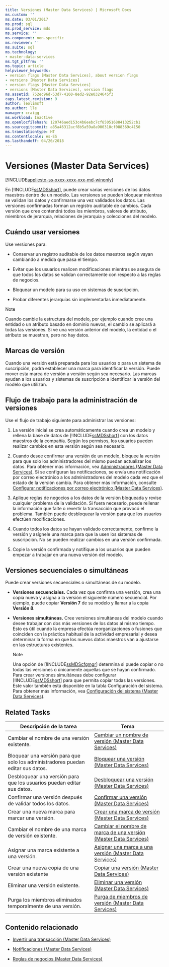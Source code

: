 ```yaml
---
title: Versiones (Master Data Services) | Microsoft Docs
ms.custom: ''
ms.date: 03/01/2017
ms.prod: sql
ms.prod_service: mds
ms.service: ''
ms.component: non-specific
ms.reviewer: ''
ms.suite: sql
ms.technology:
- master-data-services
ms.tgt_pltfrm: ''
ms.topic: article
helpviewer_keywords:
- version flags [Master Data Services], about version flags
- versions [Master Data Services]
- version flags [Master Data Services]
- versions [Master Data Services], version flags
ms.assetid: 752ec96d-53d7-4160-8ed2-92e0324645f3
caps.latest.revision: 9
author: leolimsft
ms.author: lle
manager: craigg
ms.workload: Inactive
ms.openlocfilehash: 120746aed153c4b6eebc7cf85051688413252cb1
ms.sourcegitcommit: a85a46312acf8b5a59a8a900310cf088369c4150
ms.translationtype: HT
ms.contentlocale: es-ES
ms.lasthandoff: 04/26/2018
---
```

# <a name="versions-master-data-services"></a>Versiones (Master Data Services)

[!INCLUDE[appliesto-ss-xxxx-xxxx-xxx-md-winonly](../includes/appliesto-ss-xxxx-xxxx-xxx-md-winonly.md)]

  En [!INCLUDE[ssMDSshort](../includes/ssmdsshort-md.md)], puede crear varias versiones de los datos maestros dentro de un modelo. Las versiones se pueden bloquear mientras se validan los datos y confirmarse una vez validados los datos. Las versiones confirmadas forman un registro auditable de cambios. Cada versión que cree contendrá todos los miembros, valores de atributo, miembros de jerarquía, relaciones de jerarquía y colecciones del modelo.  
  
## <a name="when-to-use-versions"></a>Cuándo usar versiones  
 Use versiones para:  
  
-   Conservar un registro auditable de los datos maestros según vayan cambiando a medida que pasa el tiempo.  
  
-   Evitar que los usuarios realicen modificaciones mientras se asegura de que todos los datos se validan correctamente con respecto a las reglas de negocios.  
  
-   Bloquear un modelo para su uso en sistemas de suscripción.  
  
-   Probar diferentes jerarquías sin implementarlas inmediatamente.  
  
> [!NOTE]  
>  Cuando cambie la estructura del modelo, por ejemplo cuando cree una entidad o un atributo basado en dominio nuevos, el cambio se aplicará a todas las versiones. Si ve una versión anterior del modelo, la entidad o el atributo se muestran, pero no hay datos.  
  
## <a name="version-flags"></a>Marcas de versión  
 Cuando una versión está preparada para los usuarios o para un sistema de suscripción, podrá establecer una marca para identificar la versión. Puede mover esta marca de versión a versión según sea necesario. Las marcas ayudan a los usuarios y sistemas de suscripción a identificar la versión del modelo que utilizan.  
  
## <a name="workflow-for-version-management"></a>Flujo de trabajo para la administración de versiones  
 Use el flujo de trabajo siguiente para administrar las versiones:  
  
1.  La versión inicial se crea automáticamente cuando crea un modelo y rellena la base de datos de [!INCLUDE[ssMDSshort](../includes/ssmdsshort-md.md)] con los datos maestros de la compañía. Según los permisos, los usuarios pueden realizar cambios en esta versión según sea necesario.  
  
2.  Cuando desee confirmar una versión de un modelo, bloquee la versión para que solo los administradores del mismo puedan actualizar los datos. Para obtener más información, vea [Administradores &#40;Master Data Services&#41;](../master-data-services/administrators-master-data-services.md). Si se configuran las notificaciones, se envía una notificación por correo electrónico a los administradores del modelo cada vez que el estado de la versión cambia. Para obtener más información, consulte [Configurar notificaciones por correo electrónico &#40;Master Data Services&#41;](../master-data-services/configure-email-notifications-master-data-services.md).  
  
3.  Aplique reglas de negocios a los datos de la versión bloqueada y revise cualquier problema de la validación. Si fuera necesario, puede rellenar la información que falte o revertir la transacción que provocó el problema. También puede desbloquear la versión para que los usuarios efectúen modificaciones.  
  
4.  Cuando todos los datos se hayan validado correctamente, confirme la versión y asígnele una marca para que la usen los sistemas de suscripción. No se pueden realizar cambios en una versión confirmada.  
  
5.  Copie la versión confirmada y notifique a los usuarios que pueden empezar a trabajar en una nueva versión del modelo.  
  
## <a name="sequential-or-simultaneous-versions"></a>Versiones secuenciales o simultáneas  
 Puede crear versiones secuenciales o simultáneas de su modelo.  
  
-   **Versiones secuenciales.** Cada vez que confirma una versión, crea una copia nueva y asigna a la versión el siguiente número secuencial. Por ejemplo, puede copiar **Versión 7** de su modelo y llamar a la copia **Versión 8**.  
  
-   **Versiones simultáneas.** Cree versiones simultáneas del modelo cuando desee trabajar con dos más versiones de los datos al mismo tiempo. Esto es útil cuando la empresa efectúa reorganizaciones o fusiones que coinciden con la práctica habitual de la actividad empresarial y desea determinar la forma en que los nuevos datos maestros van a ajustarse en las estructuras existentes.  
  
    > [!NOTE]  
    >  Una opción de [!INCLUDE[ssMDScfgmgr](../includes/ssmdscfgmgr-md.md)] determina si puede copiar o no todas las versiones o únicamente aquellas que se hayan confirmado. Para crear versiones simultáneas debe configurar [!INCLUDE[ssMDSshort](../includes/ssmdsshort-md.md)] para que permita copiar todas las versiones. Este valor también está disponible en la tabla Configuración del sistema. Para obtener más información, vea [Configuración del sistema &#40;Master Data Services&#41;](../master-data-services/system-settings-master-data-services.md).  
  
## <a name="related-tasks"></a>Related Tasks  
  
|Descripción de la tarea|Tema|  
|----------------------|-----------|  
|Cambiar el nombre de una versión existente.|[Cambiar un nombre de versión &#40;Master Data Services&#41;](../master-data-services/change-a-version-name-master-data-services.md)|  
|Bloquear una versión para que solo los administradores puedan editar sus datos.|[Bloquear una versión &#40;Master Data Services&#41;](../master-data-services/lock-a-version-master-data-services.md)|  
|Desbloquear una versión para que los usuarios puedan editar sus datos.|[Desbloquear una versión &#40;Master Data Services&#41;](../master-data-services/unlock-a-version-master-data-services.md)|  
|Confirmar una versión después de validar todos los datos.|[Confirmar una versión &#40;Master Data Services&#41;](../master-data-services/commit-a-version-master-data-services.md)|  
|Crear una nueva marca para marcar una versión.|[Crear una marca de versión &#40;Master Data Services&#41;](../master-data-services/create-a-version-flag-master-data-services.md)|  
|Cambiar el nombre de una marca de versión existente.|[Cambiar el nombre de marca de una versión &#40;Master Data Services&#41;](../master-data-services/change-a-version-flag-name-master-data-services.md)|  
|Asignar una marca existente a una versión.|[Asignar una marca a una versión &#40;Master Data Services&#41;](../master-data-services/assign-a-flag-to-a-version-master-data-services.md)|  
|Crear una nueva copia de una versión existente|[Copiar una versión &#40;Master Data Services&#41;](../master-data-services/copy-a-version-master-data-services.md)|  
|Eliminar una versión existente.|[Eliminar una versión &#40;Master Data Services&#41;](../master-data-services/delete-a-version-master-data-services.md)|  
|Purga los miembros eliminados temporalmente de una versión.|[Purga de miembros de versión &#40;Master Data Services&#41;](../master-data-services/purge-version-members-master-data-services.md)|  
  
## <a name="related-content"></a>Contenido relacionado  
  
-   [Invertir una transacción &#40;Master Data Services&#41;](../master-data-services/reverse-a-transaction-master-data-services.md)  
  
-   [Notificaciones &#40;Master Data Services&#41;](../master-data-services/notifications-master-data-services.md)  
  
-   [Reglas de negocios &#40;Master Data Services&#41;](../master-data-services/business-rules-master-data-services.md)  
  
  
